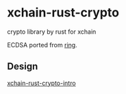 # xchain-rust-crypto

crypto library by rust for xchain

ECDSA ported from [ring](https://github.com/briansmith/ring).
## Design

[xchain-rust-crypto-intro](./xchain-rust-crypto-intrro.pdf)
